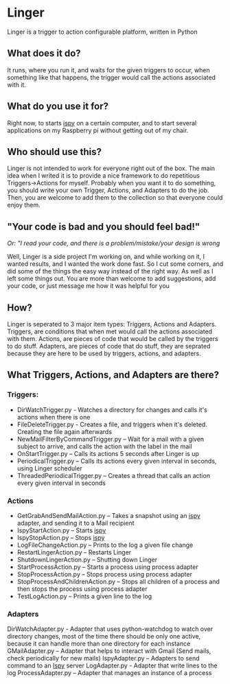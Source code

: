 # Linger
Linger is a trigger to action configurable platform, written in Python

## What does it do?

It runs, where you run it, and waits for the given triggers to occur, when something like that happens, the trigger would call the actions associated with it.

## What do you use it for?
Right now, to starts [ispy](https://www.ispyconnect.com) on a certain computer, and to start several applications on my Raspberry pi without getting out of my chair. 


## Who should use this?
Linger is not intended to work for everyone right out of the box. The main idea when I writed it is to provide a nice framework to do repetitious Triggers->Actions for myself. Probably when you want it to do something, you should write your own Trigger, Actions, and Adapters to do the job. Then, you are welcome to add them to the collection so that everyone could enjoy them.


## "Your code is bad and you should feel bad!"
_Or: "I read your code, and there is a problem/mistake/your design is wrong_

Well, Linger is a side project I'm working on, and while working on it, I wanted results, and I wanted the work done fast. So I cut some corners, and did some of the things the easy way instead of the right way. As well as I left some things out. You are more than welcome to add suggestions, add your code, or just message me how it was helpful for you

## How?

Linger is seperated to 3 major item types: Triggers, Actions and Adapters.
Triggers, are conditions that when met would call the actions associated with them.
Actions, are pieces of code that would be called by the triggers to do stuff.
Adapters, are pieces of code that do stuff, they are seprated because they are here to be used by triggers, actions, and adapters. 

## What Triggers, Actions, and Adapters are there?

### Triggers:

* DirWatchTrigger.py - Watches a directory for changes and calls it's actions when there is one
* FileDeleteTrigger.py - Creates a file, and triggers when it's deleted. Creating the file again afterwards
* NewMailFilterByCommandTrigger.py – Wait for a mail with a given subject to arrive, and calls the action with the label in the mail 
* OnStartTrigger.py – Calls its actions 5 seconds after Linger is up
* PeriodicalTrigger.py – Calls its actions every given interval in seconds, using Linger scheduler
* ThreadedPeriodicalTrigger.py – Creates a thread that calls an action every given interval in seconds

### Actions

* GetGrabAndSendMailAction.py – Takes a snapshot using an [ispy](https://www.ispyconnect.com) adapter, and sending it to a Mail recipient
* IspyStartAction.py – Starts [ispy](https://www.ispyconnect.com)
* IspyStopAction.py – Stops [ispy](https://www.ispyconnect.com)
* LogFileChangeAction.py – Prints to the log a given file change
* RestartLingerAction.py – Restarts Linger
* ShutdownLingerAction.py – Shutting down Linger
* StartProcessAction.py – Starts a process using process adapter
* StopProcessAction.py – Stops process using process adapter
* StopProcessAndChildrenAction.py – Stops all children of a process and then stops the process using process adapter
* TestLogAction.py – Prints a given line to the log

### Adapters

DirWatchAdapter.py - Adapter that uses python-watchdog to watch over directory changes, most of the time there should be only one active, because it can handle more than one directory for each instance
GMailAdapter.py – Adapter that helps to interact with Gmail (Send mails, check periodically for new mails)
IspyAdapter.py – Adapters to send command to an [Ispy](https://www.ispyconnect.com) server
LogAdapter.py - Adapter that write lines to the log
ProcessAdapter.py – Adapter that manages an instance of a process
